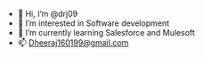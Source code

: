 - 👋 Hi, I’m @drj09
- 👀 I’m interested in Software development
- 🌱 I’m currently learning Salesforce and Mulesoft
- 📫 Dheeraj160199@gmail.com

<!---
drj09/drj09 is a ✨ special ✨ repository because its `README.md` (this file) appears on your GitHub profile.
You can click the Preview link to take a look at your changes.
--->
